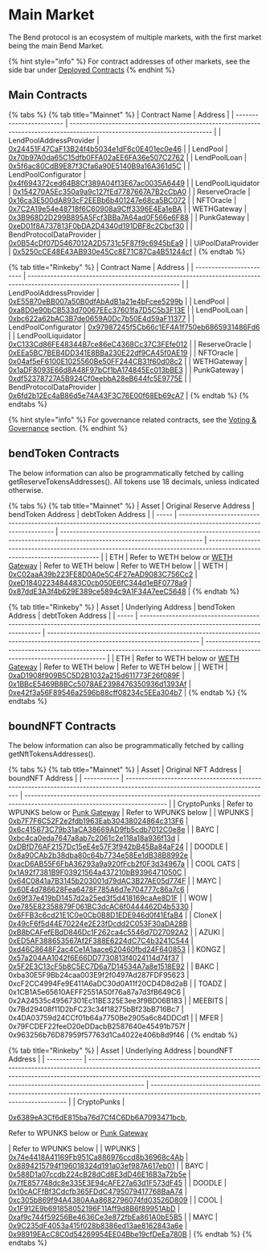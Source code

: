# Main Market

The Bend protocol is an ecosystem of multiple markets, with the first market being the main Bend Market.

{% hint style="info" %}
For contract addresses of other markets, see the side bar under [Deployed Contracts](broken-reference)
{% endhint %}

## Main Contracts

{% tabs %}
{% tab title="Mainnet" %}
| Contract Name            | Address                                                                                                                    |
| ------------------------ | -------------------------------------------------------------------------------------------------------------------------- |
| LendPoolAddressProvider  | [0x24451F47CaF13B24f4b5034e1dF6c0E401ec0e46](https://etherscan.io/address/0x24451f47caf13b24f4b5034e1df6c0e401ec0e46#code) |
| LendPool                 | [0x70b97A0da65C15dfb0FFA02aEE6FA36e507C2762](https://etherscan.io/address/0x70b97a0da65c15dfb0ffa02aee6fa36e507c2762#code) |
| LendPoolLoan             | [0x5f6ac80CdB9E87f3Cfa6a90E5140B9a16A361d5C](https://etherscan.io/address/0x5f6ac80cdb9e87f3cfa6a90e5140b9a16a361d5c#code) |
| LendPoolConfigurator     | [0x4f694372ced64B8Cf389A04f13E67ac0035A6449](https://etherscan.io/address/0x4f694372ced64b8cf389a04f13e67ac0035a6449#code) |
| LendPoolLiquidator       | [0x154270A5Ec350a9a9c127fEd7787667A7B2cCbA0](https://etherscan.io/address/0x154270a5ec350a9a9c127fed7787667a7b2ccba0#code) |
| ReserveOracle            | [0x16ca3E500dA893cF2EEBb6b401247e68ca5BC072](https://etherscan.io/address/0x16ca3e500da893cf2eebb6b401247e68ca5bc072#code) |
| NFTOracle                | [0x7C2A19e54e48718f6C60908a9Cff3396E4Ea1eBA](https://etherscan.io/address/0x7c2a19e54e48718f6c60908a9cff3396e4ea1eba#code) |
| WETHGateway              | [0x3B968D2D299B895A5Fcf3BBa7A64ad0F566e6F88](https://etherscan.io/address/0x3B968D2D299B895A5Fcf3BBa7A64ad0F566e6F88#code) |
| PunkGateway              | [0xeD01f8A737813F0bDA2D4340d191DBF8c2Cbcf30](https://etherscan.io/address/0xeD01f8A737813F0bDA2D4340d191DBF8c2Cbcf30#code) |
| BendProtocolDataProvider | [0x0B54cDf07D5467012A2D5731c5F87f9c6945bEa9](https://etherscan.io/address/0x0b54cdf07d5467012a2d5731c5f87f9c6945bea9#code) |
| UiPoolDataProvider       | [0x5250cCE48E43AB930e45Cc8E71C87Ca4B51244cf](https://etherscan.io/address/0x5250cCE48E43AB930e45Cc8E71C87Ca4B51244cf)      |
{% endtab %}

{% tab title="Rinkeby" %}
| Contract Name            | Address                                                                                                                       |
| ------------------------ | ----------------------------------------------------------------------------------------------------------------------------- |
| LendPoolAddressProvider  | [0xE55870eBB007a50B0dfAbAdB1a21e4bFcee5299b](https://rinkeby.etherscan.io/address/0xE55870eBB007a50B0dfAbAdB1a21e4bFcee5299b) |
| LendPool                 | [0xa8D0e90bCB533d70067EEc37601fa7D5C5b3F13E](https://rinkeby.etherscan.io/address/0xa8d0e90bcb533d70067eec37601fa7d5c5b3f13e) |
| LendPoolLoan             | [0xbc622a62bAC3B7de0659A0Dc7b50E4d59aF11377](https://rinkeby.etherscan.io/address/0xbc622a62bac3b7de0659a0dc7b50e4d59af11377) |
| LendPoolConfigurator     | [0x97987245f5Cb66c1EF4A1f750eb6865931486Fd6](https://rinkeby.etherscan.io/address/0x97987245f5cb66c1ef4a1f750eb6865931486fd6) |
| LendPoolLiquidator       | [0xC133Cd86FE48344B7ce86eC4368Cc37C3FEfe012](https://rinkeby.etherscan.io/address/0xc133cd86fe48344b7ce86ec4368cc37c3fefe012) |
| ReserveOracle            | [0xEEa5BC7BEB4DD341E8BBa230E22df9CA45f0AE19](https://rinkeby.etherscan.io/address/0xeea5bc7beb4dd341e8bba230e22df9ca45f0ae19) |
| NFTOracle                | [0x04af5eF6100E1025560Be50FF244CB31f60d08c2](https://rinkeby.etherscan.io/address/0x04af5ef6100e1025560be50ff244cb31f60d08c2) |
| WETHGateway              | [0x1aDF8093E66d8A48F97bCf1bA174845Ec013bBE3](https://rinkeby.etherscan.io/address/0x1adf8093e66d8a48f97bcf1ba174845ec013bbe3) |
| PunkGateway              | [0xdf52378727A5B924Cf0eebbA28eB644fc5E9775E](https://rinkeby.etherscan.io/address/0xdf52378727a5b924cf0eebba28eb644fc5e9775e) |
| BendProtocolDataProvider | [0x6fd2b12Ec4aB86d5e74A43F3C76E00f68Eb69cA7](https://rinkeby.etherscan.io/address/0x6fd2b12ec4ab86d5e74a43f3c76e00f68eb69ca7) |
{% endtab %}
{% endtabs %}

{% hint style="info" %}
For governance related contracts, see the [Voting & Governance](../protocol-governance/voting-and-governance.md) section.
{% endhint %}

## bendToken Contracts

The below information can also be programmatically fetched by calling getReserveTokensAddresses(). All tokens use 18 decimals, unless indicated otherwise.

{% tabs %}
{% tab title="Mainnet" %}
| Asset | Original Reserve Address                                                                                              | bendToken Address                                                                                                          | debtToken Address                                                                                                          |
| ----- | --------------------------------------------------------------------------------------------------------------------- | -------------------------------------------------------------------------------------------------------------------------- | -------------------------------------------------------------------------------------------------------------------------- |
| ETH   | Refer to WETH below or [WETH Gateway](../core-protocol/weth-gateway.md#methods)                                       | Refer to WETH below                                                                                                        | Refer to WETH below                                                                                                        |
| WETH  | [0xC02aaA39b223FE8D0A0e5C4F27eAD9083C756Cc2](https://etherscan.io/address/0xC02aaA39b223FE8D0A0e5C4F27eAD9083C756Cc2) | [0xeD1840223484483C0cb050E6fC344d1eBF0778a9](https://etherscan.io/address/0xeD1840223484483C0cb050E6fC344d1eBF0778a9#code) | [0x87ddE3A3f4b629E389ce5894c9A1F34A7eeC5648](https://etherscan.io/address/0x87ddE3A3f4b629E389ce5894c9A1F34A7eeC5648#code) |
{% endtab %}

{% tab title="Rinkeby" %}
| Asset | Underlying Address                                                                                                            | bendToken Address                                                                                                             | debtToken Address                                                                                                             |
| ----- | ----------------------------------------------------------------------------------------------------------------------------- | ----------------------------------------------------------------------------------------------------------------------------- | ----------------------------------------------------------------------------------------------------------------------------- |
| ETH   | Refer to WETH below or [WETH Gateway](../core-protocol/weth-gateway.md#methods)                                               | Refer to WETH below                                                                                                           | Refer to WETH below                                                                                                           |
| WETH  | [0xaD1908f909B5C5D2B1032a215d611773F26f089F](https://rinkeby.etherscan.io/address/0xaD1908f909B5C5D2B1032a215d611773F26f089F) | [0x1BBcE5469B8BCc5078AE2398476350936d1393Af](https://rinkeby.etherscan.io/address/0x1bbce5469b8bcc5078ae2398476350936d1393af) | [0xe42f3a56F89546a2596b88cff08234c5EEa304b7](https://rinkeby.etherscan.io/address/0xe42f3a56f89546a2596b88cff08234c5eea304b7) |
{% endtab %}
{% endtabs %}

## boundNFT Contracts

The below information can also be programmatically fetched by calling getNftTokensAddresses().

{% tabs %}
{% tab title="Mainnet" %}
| Asset       | Original NFT Address                                                                                                        | boundNFT Address                                                                                                           |
| ----------- | --------------------------------------------------------------------------------------------------------------------------- | -------------------------------------------------------------------------------------------------------------------------- |
| CryptoPunks | Refer to WPUNKS below or [Punk Gateway](../core-protocol/punk-gateway.md#borroweth)                                         | Refer to WPUNKS below                                                                                                      |
| WPUNKS      |  [0xb7F7F6C52F2e2fdb1963Eab30438024864c313F6](https://etherscan.io/address/0xb7F7F6C52F2e2fdb1963Eab30438024864c313F6#code) | [0x6c415673C79b31aCA38669AD9fb5cdb7012C0e8e](https://etherscan.io/address/0x6c415673C79b31aCA38669AD9fb5cdb7012C0e8e#code) |
| BAYC        | [0xbc4ca0eda7647a8ab7c2061c2e118a18a936f13d](https://etherscan.io/address/0xbc4ca0eda7647a8ab7c2061c2e118a18a936f13d#code)  | [0xDBfD76AF2157Dc15eE4e57F3f942bB45Ba84aF24](https://etherscan.io/address/0xDBfD76AF2157Dc15eE4e57F3f942bB45Ba84aF24#code) |
| DOODLE      | [0x8a90CAb2b38dba80c64b7734e58Ee1dB38B8992e](https://etherscan.io/address/0x8a90CAb2b38dba80c64b7734e58Ee1dB38B8992e)       | [0xacD6AB55F6FbA36293a9a920fFcb2f0F3d34967a](https://etherscan.io/address/0xacD6AB55F6FbA36293a9a920fFcb2f0F3d34967a)      |
| COOL CATS   | [0x1A92f7381B9F03921564a437210bB9396471050C](https://etherscan.io/address/0x1A92f7381B9F03921564a437210bB9396471050C)       | [0x64C0841a7B3145b203001d79dAC3B27AE05d774F](https://etherscan.io/address/0x64C0841a7B3145b203001d79dAC3B27AE05d774F)      |
| MAYC        | [0x60E4d786628Fea6478F785A6d7e704777c86a7c6](https://etherscan.io/address/0x60E4d786628Fea6478F785A6d7e704777c86a7c6)       | [0x69f37e419bD1457d2a25ed3f5d418169caAe8D1F](https://etherscan.io/address/0x69f37e419bD1457d2a25ed3f5d418169caAe8D1F)      |
| WOW         | [0xe785E82358879F061BC3dcAC6f0444462D4b5330](https://etherscan.io/address/0xe785E82358879F061BC3dcAC6f0444462D4b5330)       | [0x6FFB3c6cd21E1C0e0Cb0B8D1EDE946d0f41EfaB4](https://etherscan.io/address/0x6FFB3c6cd21E1C0e0Cb0B8D1EDE946d0f41EfaB4)      |
| CloneX      | [0x49cF6f5d44E70224e2E23fDcdd2C053F30aDA28B](https://etherscan.io/address/0x49cF6f5d44E70224e2E23fDcdd2C053F30aDA28B)       | [0xB8bCAFefEBdD846Dc1F262ca4c5546d7D27092A2](https://etherscan.io/address/0xB8bCAFefEBdD846Dc1F262ca4c5546d7D27092A2)      |
| AZUKI       | [0xED5AF388653567Af2F388E6224dC7C4b3241C544](https://etherscan.io/address/0xED5AF388653567Af2F388E6224dC7C4b3241C544)       | [0xd46C8648F2ac4Ce1A1aace620460fbd24F640853](https://etherscan.io/address/0xd46C8648F2ac4Ce1A1aace620460fbd24F640853)      |
| KONGZ       | [0x57a204AA1042f6E66DD7730813f4024114d74f37](https://etherscan.io/address/0x57a204AA1042f6E66DD7730813f4024114d74f37)       | [0x5F2E3C13cF5b8C5EC7D6a7D14534A7a8e1518E92](https://etherscan.io/address/0x5F2E3C13cF5b8C5EC7D6a7D14534A7a8e1518E92)      |
| BAKC        | 0xba30E5F9Bb24caa003E9f2f0497Ad287FDF95623                                                                                  | 0xcF2CC4994Fe9E411A6aDC30d0A11f20CD4D8d2aB                                                                                 |
| TOADZ       | 0x1CB1A5e65610AEFF2551A50f76a87a7d3fB649C6                                                                                  | 0x2A24535c49567301Ec11BE325E3ee3f9BD06B183                                                                                 |
| MEEBITS     | 0x7Bd29408f11D2bFC23c34f18275bBf23bB716Bc7                                                                                  | 0x4DA03759d24CCf01b64a7750Be2905a6c84DDCd1                                                                                 |
| MFER        | 0x79FCDEF22feeD20eDDacbB2587640e45491b757f                                                                                  | 0x963256b76D87959f57763d1Ca4022e406b8d9f46                                                                                 |
{% endtab %}

{% tab title="Rinkeby" %}
| Asset       | Underlying Address                                                                                                                                                                                                                                          | boundNFT Address                                                                                                                   |
| ----------- | ----------------------------------------------------------------------------------------------------------------------------------------------------------------------------------------------------------------------------------------------------------- | ---------------------------------------------------------------------------------------------------------------------------------- |
| CryptoPunks | <p><a href="https://rinkeby.etherscan.io/address/0x6389ea3cf6de815ba76d7cf4c6db6a7093471bcb#code">0x6389eA3Cf6dE815ba76d7Cf4C6Db6A7093471bcb</a>, </p><p>Refer to WPUNKS below or <a href="../core-protocol/punk-gateway.md#borroweth">Punk Gateway</a></p> | Refer to WPUNKS below                                                                                                              |
| WPUNKS      | [0x74e4418A41169Fb951Ca886976ccd8b36968c4Ab](https://rinkeby.etherscan.io/address/0x74e4418A41169Fb951Ca886976ccd8b36968c4Ab#code)                                                                                                                          | [0x8894215794f196018324d191a03ef987A617eb01](https://rinkeby.etherscan.io/address/0x8894215794f196018324d191a03ef987a617eb01#code) |
| BAYC        | [0x588D1a07ccdb224cB28dCd8E3dD46E16B3a72b5e](https://rinkeby.etherscan.io/address/0x588d1a07ccdb224cb28dcd8e3dd46e16b3a72b5e#code)                                                                                                                          | [0x7fE857748dc8e335E3E94cAFE27a63d1F573dF45](https://rinkeby.etherscan.io/address/0x7fe857748dc8e335e3e94cafe27a63d1f573df45#code) |
| DOODLE      | [0x10cACFfBf3Cdcfb365FDdC4795079417768BaA74](https://rinkeby.etherscan.io/address/0x10cacffbf3cdcfb365fddc4795079417768baa74)                                                                                                                               | [0xc305b869f94A4380AAa8682796074fd03526D809](https://rinkeby.etherscan.io/address/0xc305b869f94a4380aaa8682796074fd03526d809#code) |
| COOL        | [0x1F912E9b691858052196F11Aff9d8B6f89951AbD](https://rinkeby.etherscan.io/address/0x1f912e9b691858052196f11aff9d8b6f89951abd#code)                                                                                                                          | [0xaf9c744f59256Be4636Ce3e872fbEa861A0bE5B5](https://rinkeby.etherscan.io/address/0xaf9c744f59256be4636ce3e872fbea861a0be5b5#code) |
| MAYC        | [0x9C235dF4053a415f028b8386ed13ae8162843a6e](https://rinkeby.etherscan.io/address/0x9c235df4053a415f028b8386ed13ae8162843a6e#code)                                                                                                                          | [0x98919EAcC8C0d54269954EE04Bbe19cfDeEa780B](https://rinkeby.etherscan.io/address/0x98919eacc8c0d54269954ee04bbe19cfdeea780b#code) |
{% endtab %}
{% endtabs %}
